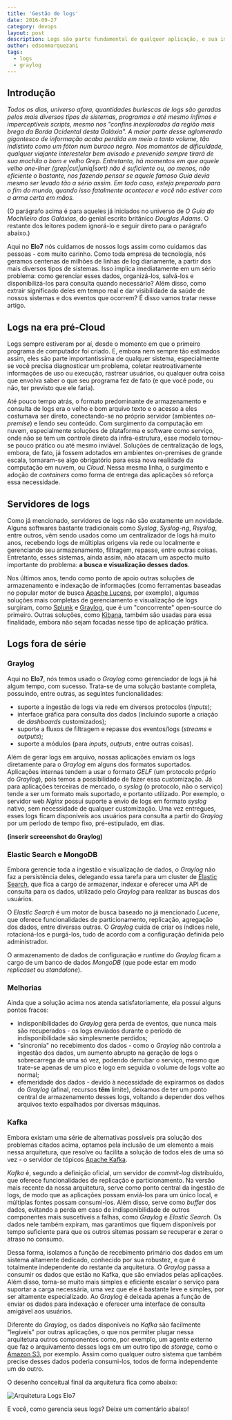 ```yaml
---
title: 'Gestão de logs'
date: 2016-09-27
category: devops
layout: post
description: Logs são parte fundamental de qualquer aplicação, e sua importância é notada especialmente nos momentos mais difíceis. Neste artigo veremos como gerenciar esses dados de forma eficaz e versátil, provendo robustez e, ainda assim, facilitando o dia-a-dia de nossas colabores aqui no Elo7.
author: edsonmarquezani
tags:
  - logs
  - graylog
---
```


## Introdução
_Todos os dias, universo afora, quantidades burlescas de logs são geradas pelos mais diversos tipos de sistemas, programas e até mesmo ínfimos e imperceptíveis scripts, mesmo nos "confins inexplorados da região mais brega da Borda Ocidental desta Galáxia". A maior parte desse aglomerado gigantesco de informação acaba perdida em meio a tanto volume, tão indistinto como um fóton num buraco negro. Nos momentos de dificuldade, qualquer viajante interestelar bem avisado e prevenido sempre tirará de sua mochila o bom e velho Grep. Entretanto, há momentos em que aquele velho one-liner (grep|cut|uniq|sort) não é suficiente ou, ao menos, não eficiente o bastante, nos fazendo pensar se aquele famoso Guia devia mesmo ser levado tão a sério assim. Em todo caso, esteja preparado para o fim do mundo, quando isso fatalmente acontecer e você não estiver com a arma certa em mãos._

(O parágrafo acima é para aqueles já iniciados no universo de _O Guia do Mochileiro das Galáxias_, do genial escrito britânico _Douglas Adams_. O restante dos leitores podem ignorá-lo e seguir direto para o parágrafo abaixo.)

Aqui no **Elo7** nós cuidamos de nossos logs assim como cuidamos das pessoas - com muito carinho. Como toda empresa de tecnologia, nós geramos centenas de milhões de linhas de log diariamente, a partir dos mais diversos tipos de sistemas. Isso implica imediatamente em um sério problema: como gerenciar esses dados, organizá-los, salvá-los e disponibilizá-los para consulta quando necessário? Além disso, como extrair significado deles em tempo real e dar visibilidade da saúde de nossos sistemas e dos eventos que ocorrem? É disso vamos tratar nesse artigo.

## Logs na era pré-Cloud
Logs sempre estiveram por aí, desde o momento em que o primeiro programa de computador foi criado. E, embora nem sempre tão estimados assim, eles são parte importantíssima de qualquer sistema, especialmente se você precisa diagnosticar um problema, coletar reatroativamente informações de uso ou execução, rastrear usuários, ou qualquer outra coisa que envolva saber o que seu programa fez de fato (e que você pode, ou não, ter previsto que ele faria).

Até pouco tempo atrás, o formato predominante de armazenamento e consulta de logs era o velho e bom arquivo texto e o acesso a eles costumava ser direto, conectando-se no próprio servidor (ambientes _on-premise_) e lendo seu conteúdo. Com surgimento da computação em nuvem, especialmente soluções de plataforma e software como serviço, onde não se tem um controle direto da infra-estrutura, esse modelo tornou-se pouco prático ou até mesmo inviável. Soluções de centralização de logs, embora, de fato, já fossem adotados em ambientes on-premises de grande escala, tornaram-se algo obrigatório para essa nova realidade da computação em nuvem, ou _Cloud_. Nessa mesma linha, o surgimento e adoção de _containers_ como forma de entrega das aplicações só reforça essa necessidade.

## Servidores de logs
Como já mencionado, servidores de logs não são exatamente um novidade. Alguns softwares bastante tradicionais como _Syslog_, _Syslog-ng_, _Rsyslog_, entre outros, vêm sendo usados como um centralizador de logs há muito anos, recebendo logs de múltiplas origens via rede ou localmente e gerenciando seu armazenamento, filtragem, repasse, entre outras coisas. Entretanto, esses sistemas, ainda assim, não atacam um aspecto muito importante do problema: **a busca e visualização desses dados**.

Nos últimos anos, tendo como ponto de apoio outras soluções de armazenamento e indexação de informações (como ferramentas baseadas no popular motor de busca [Apache Lucene](https://lucene.apache.org/core/), por exemplo), algumas soluções mais completas de gerenciamento e visualização de logs surgiram, como [Splunk](https://www.splunk.com) e [Graylog](https://www.graylog.org/), que é um "concorrente" open-source do primeiro. Outras soluções, como [Kibana](https://www.elastic.co/products/kibana), também são usadas para essa finalidade, embora não sejam focadas nesse tipo de aplicação prática.

## Logs fora de série
### Graylog
Aqui no **Elo7**, nós temos usado o _Graylog_ como gerenciador de logs já há algum tempo, com sucesso. Trata-se de uma solução bastante completa, possuindo, entre outras, as seguintes funcionalidades:
- suporte a ingestão de logs via rede em diversos protocolos (_inputs_);
- interface gráfica para consulta dos dados (incluindo suporte a criação de _dashboards_ customizados);
- suporte a fluxos de filtragem e repasse dos eventos/logs (_streams_ e _outputs_);
- suporte a módulos (para _inputs_, _outputs_, entre outras coisas).

Além de gerar logs em arquivo, nossas aplicações enviam os logs diretamente para o _Graylog_ em alguns dos formatos suportados. Aplicações internas tendem a usar o formato _GELF_ (um protocolo próprio do _Graylog_), pois temos a possibilidade de fazer essa customização. Já para aplicações terceiras de mercado, o _syslog_ (o protocolo, não o serviço) tende a ser um formato mais suportado, e portanto utilizado. Por exemplo, o servidor web _Nginx_ possui suporte a envio de logs em formato _syslog_ nativo, sem necessidade de qualquer customização. Uma vez entregues, esses logs ficam disponíveis aos usuários para consulta a partir do _Graylog_ por um período de tempo fixo, pré-estipulado, em dias.

**(inserir screeenshot do Graylog)**

### Elastic Search e MongoDB
Embora gerencie toda a ingestão e visualização de dados, o _Graylog_ não faz a persistência deles, delegando essa tarefa para um cluster de [Elastic Search](https://www.elastic.co/products/elasticsearch), que fica a cargo de armazenar, indexar e oferecer uma API de consulta para os dados, utilizado pelo _Graylog_ para realizar as buscas dos usuários.

O _Elastic Search_ é um motor de busca baseado no já mencionado _Lucene_, que oferece funcionalidades de particionamento, replicação, agregação dos dados, entre diversas outras. O _Graylog_ cuida de criar os índices nele, rotacioná-los e purgá-los, tudo de acordo com a configuração definida pelo administrador.

O armazenamento de dados de configuração e _runtime_ do _Graylog_ ficam a cargo de um banco de dados _MongoDB_ (que pode estar em modo _replicaset_ ou _standalone_).

### Melhorias
Ainda que a solução acima nos atenda satisfatoriamente, ela possui alguns pontos fracos:
- indisponibilidades do _Graylog_ gera perda de eventos, que nunca mais são recuperados - os logs enviados durante o período de indisponibilidade são simplesmente perdidos;
- "sincronia" no recebimento dos dados - como o _Graylog_ não controla a ingestão dos dados, um aumento abrupto na geração de logs o sobrecarrega de uma só vez, podendo derrubar o serviço, mesmo que trate-se apenas de um pico e logo em seguida o volume de logs volte ao normal;
- efemeridade dos dados - devido à necessidade de expirarmos os dados do _Graylog_ (afinal, recursos **têm** limite), deixamos de ter um ponto central de armazenamento desses logs, voltando a depender dos velhos arquivos texto espalhados por diversas máquinas.

### Kafka
Embora existam uma série de alternativas possíveis pra solução dos problemas citados acima, optamos pela inclusão de um elemento a mais nessa arquitetura, que resolve ou facilita a solução de todos eles de uma só vez - o servidor de tópicos [Apache Kafka](http://kafka.apache.org/).

_Kafka_ é, segundo a definição oficial, um servidor de _commit-log_ distribuído, que oferece funcionalidades de replicação e particionamento. Na versão mais recente da nossa arquitetura, serve como ponto central da ingestão de logs, de modo que as aplicações possam enviá-los para um único local, e múltiplas fontes possam consumi-los. Além disso, serve como _buffer_ dos dados, evitando a perda em caso de indisponibilidade de outros componentes mais suscetíveis a falhas, como _Graylog_ e _Elastic Search_. Os dados nele também expiram, mas garantimos que fiquem disponíveis por tempo suficiente para que os outros sitemas possam se recuperar e zerar o atraso no consumo.

Dessa forma, isolamos a função de recebimento primário dos dados em um sistema altamente dedicado, conhecido por sua robustez, e que é totalmente independente do restante da arquitetura. O _Graylog_ passa a consumir os dados que estão no Kafka, que são enviados pelas aplicações. Além disso, torna-se muito mais simples e eficiente escalar o serviço para suportar a carga necessária, uma vez que ele é bastante leve e simples, por ser altamente especializado. Ao _Graylog_ é deixada apenas a função de enviar os dados para indexação e oferecer uma interface de consulta amigável aos usuários.

Diferente do _Graylog_, os dados disponíveis no _Kafka_ são facilmente "legíveis" por outras aplicações, o que nos permiter plugar nessa arquitetura outros componentes como, por exemplo, um agente externo que faz o arquivamento desses logs em um outro tipo de _storage_, como o [Amazon S3](https://aws.amazon.com/pt/s3/), por exemplo. Assim como qualquer outro sistema que também precise desses dados poderia consumi-los, todos de forma independente um do outro.

O desenho conceitual final da arquitetura fica como abaixo:

![Arquitetura Logs Elo7](../images/gestao-de-logs-1)

E você, como gerencia seus logs? Deixe um comentário abaixo!
